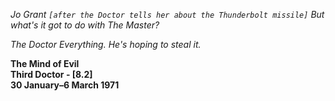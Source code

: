 _Jo Grant_ _`[after the Doctor tells her about the Thunderbolt missile]` But what's it got to do with The Master?_

_The Doctor_ _Everything. He's hoping to steal it._

**The Mind of Evil  
Third Doctor - [8.2]  
30 January–6 March 1971**
